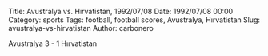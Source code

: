 Title: Avustralya vs. Hırvatistan, 1992/07/08
Date: 1992/07/08 00:00
Category: sports
Tags: football, football scores, Avustralya, Hırvatistan
Slug: avustralya-vs-hirvatistan
Author: carbonero


Avustralya 3 - 1 Hırvatistan
